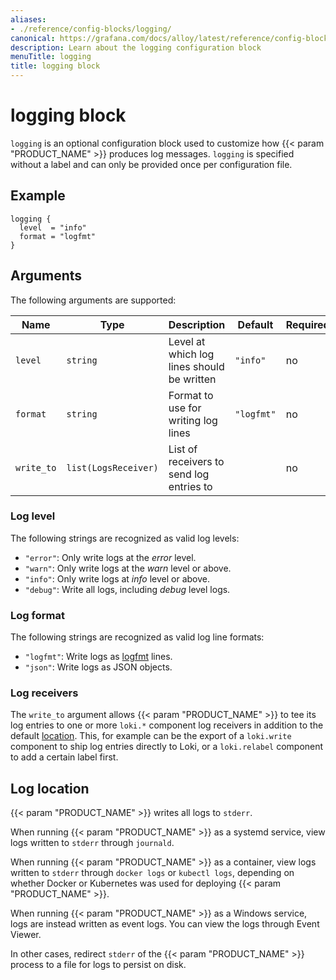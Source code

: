 ```yaml
---
aliases:
- ./reference/config-blocks/logging/
canonical: https://grafana.com/docs/alloy/latest/reference/config-blocks/logging/
description: Learn about the logging configuration block
menuTitle: logging
title: logging block
---
```


# logging block

`logging` is an optional configuration block used to customize how {{< param "PRODUCT_NAME" >}} produces log messages.
`logging` is specified without a label and can only be provided once per configuration file.

## Example

```river
logging {
  level  = "info"
  format = "logfmt"
}
```

## Arguments

The following arguments are supported:

Name       | Type                 | Description                                | Default    | Required
-----------|----------------------|--------------------------------------------|------------|---------
`level`    | `string`             | Level at which log lines should be written | `"info"`   | no
`format`   | `string`             | Format to use for writing log lines        | `"logfmt"` | no
`write_to` | `list(LogsReceiver)` | List of receivers to send log entries to   |            | no

### Log level

The following strings are recognized as valid log levels:

* `"error"`: Only write logs at the _error_ level.
* `"warn"`: Only write logs at the _warn_ level or above.
* `"info"`: Only write logs at _info_ level or above.
* `"debug"`: Write all logs, including _debug_ level logs.

### Log format

The following strings are recognized as valid log line formats:

* `"logfmt"`: Write logs as [logfmt][] lines.
* `"json"`: Write logs as JSON objects.

### Log receivers

The `write_to` argument allows {{< param "PRODUCT_NAME" >}} to tee its log entries to one or more `loki.*` component log receivers in addition to the default [location][].
This, for example can be the export of a `loki.write` component to ship log entries directly to Loki, or a `loki.relabel` component to add a certain label first.

## Log location

{{< param "PRODUCT_NAME" >}} writes all logs to `stderr`.

When running {{< param "PRODUCT_NAME" >}} as a systemd service, view logs written to `stderr` through `journald`.

When running {{< param "PRODUCT_NAME" >}} as a container, view logs written to `stderr` through `docker logs` or `kubectl logs`, depending on whether Docker or Kubernetes was used for deploying {{< param "PRODUCT_NAME" >}}.

When running {{< param "PRODUCT_NAME" >}} as a Windows service, logs are instead written as event logs. You can view the logs through Event Viewer.

In other cases, redirect `stderr` of the {{< param "PRODUCT_NAME" >}} process to a file for logs to persist on disk.

[logfmt]: https://brandur.org/logfmt
[location]: #log-location
